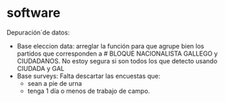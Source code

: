 # software

Depuración´de datos: 
- Base eleccion data: arreglar la función para que agrupe bien los partidos que corresponden a # BLOQUE NACIONALISTA GALLEGO y CIUDADANOS. No estoy segura si son todos los que detecto usando CIUDADA y GAL
- Base surveys: Falta descartar las encuestas que:
    -   sean a pie de urna
    -   tenga 1 día o menos de trabajo de campo.
